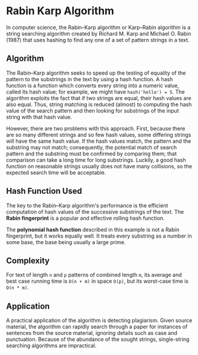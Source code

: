 # Rabin Karp Algorithm

In computer science, the Rabin–Karp algorithm or Karp–Rabin algorithm
is a string searching algorithm created by Richard M. Karp and
Michael O. Rabin (1987) that uses hashing to find any one of a set
of pattern strings in a text.

## Algorithm

The Rabin–Karp algorithm seeks to speed up the testing of equality of
the pattern to the substrings in the text by using a hash function. A
hash function is a function which converts every string into a numeric
value, called its hash value; for example, we might
have `hash('hello') = 5`. The algorithm exploits the fact
that if two strings are equal, their hash values are also equal. Thus,
string matching is reduced (almost) to computing the hash value of the
search pattern and then looking for substrings of the input string with
that hash value.

However, there are two problems with this approach. First, because there
are so many different strings and so few hash values, some differing
strings will have the same hash value. If the hash values match, the
pattern and the substring may not match; consequently, the potential
match of search pattern and the substring must be confirmed by comparing
them; that comparison can take a long time for long substrings.
Luckily, a good hash function on reasonable strings usually does not
have many collisions, so the expected search time will be acceptable.

## Hash Function Used

The key to the Rabin–Karp algorithm's performance is the efficient computation
of hash values of the successive substrings of the text.
The **Rabin fingerprint** is a popular and effective rolling hash function.

The **polynomial hash function** described in this example is not a Rabin
fingerprint, but it works equally well. It treats every substring as a
number in some base, the base being usually a large prime.

## Complexity

For text of length `n` and `p` patterns of combined length `m`, its average
and best case running time is `O(n + m)` in space `O(p)`, but its
worst-case time is `O(n * m)`.

## Application

A practical application of the algorithm is detecting plagiarism.
Given source material, the algorithm can rapidly search through a paper
for instances of sentences from the source material, ignoring details
such as case and punctuation. Because of the abundance of the sought
strings, single-string searching algorithms are impractical.
